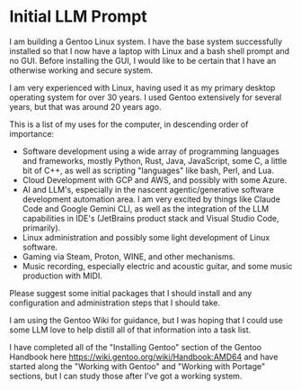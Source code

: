 # Initial LLM Prompt

I am building a Gentoo Linux system. I have the base system successfully installed so that I now have a laptop with Linux and a bash shell prompt and no GUI. Before installing the GUI, I would like to be certain that I have an otherwise working and secure system.

I am very experienced with Linux, having used it as my primary desktop operating system for over 30 years. I used Gentoo extensively for several years, but that was around 20 years ago.

This is a list of my uses for the computer, in descending order of importance:

- Software development using a wide array of programming languages and frameworks, mostly Python, Rust, Java, JavaScript, some C, a little bit of C++, as well as scripting "languages" like bash, Perl, and Lua.
- Cloud Development with GCP and AWS, and possibly with some Azure.
- AI and LLM's, especially in the nascent agentic/generative software development automation area. I am very excited by things like Claude Code and Google Gemini CLI, as well as the integration of the LLM capabilities in IDE's (JetBrains product stack and Visual Studio Code, primarily).
- Linux administration and possibly some light development of Linux software.
- Gaming via Steam, Proton, WINE, and other mechanisms.
- Music recording, especially electric and acoustic guitar, and some music production with MIDI.

Please suggest some initial packages that I should install and any configuration and administration steps that I should take.

I am using the Gentoo Wiki for guidance, but I was hoping that I could use some LLM love to help distill all of that information into a task list.

I have completed all of the "Installing Gentoo" section of the Gentoo Handbook here https://wiki.gentoo.org/wiki/Handbook:AMD64 and have started along the "Working with Gentoo" and "Working with Portage" sections, but I can study those after I've got a working system.
